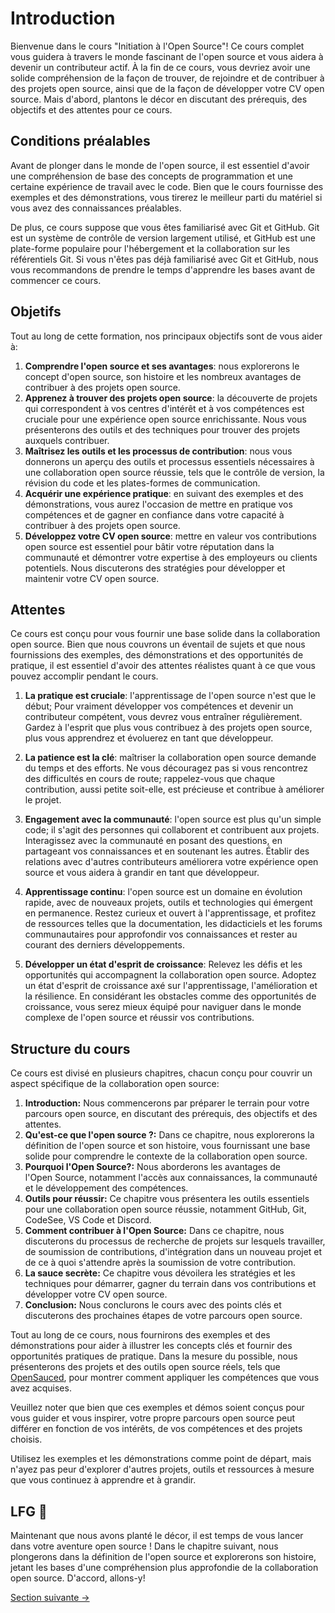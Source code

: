 # Introduction

Bienvenue dans le cours "Initiation à l'Open Source"! Ce cours complet vous guidera à travers le monde fascinant de l'open source et vous aidera à devenir un contributeur actif.
À la fin de ce cours, vous devriez avoir une solide compréhension de la façon de trouver, de rejoindre et de contribuer à des projets open source, ainsi que de la façon de développer votre CV open source.
Mais d'abord, plantons le décor en discutant des prérequis, des objectifs et des attentes pour ce cours.

## Conditions préalables

Avant de plonger dans le monde de l'open source, il est essentiel d'avoir une compréhension de base des concepts de programmation et une certaine expérience de travail avec le code.
Bien que le cours fournisse des exemples et des démonstrations, vous tirerez le meilleur parti du matériel si vous avez des connaissances préalables.

De plus, ce cours suppose que vous êtes familiarisé avec Git et GitHub.
Git est un système de contrôle de version largement utilisé, et GitHub est une plate-forme populaire pour l'hébergement et la collaboration sur les référentiels Git.
Si vous n'êtes pas déjà familiarisé avec Git et GitHub, nous vous recommandons de prendre le temps d'apprendre les bases avant de commencer ce cours.

## Objetifs

Tout au long de cette formation, nos principaux objectifs sont de vous aider à:

1. **Comprendre l'open source et ses avantages**: nous explorerons le concept d'open source, son histoire et les nombreux avantages de contribuer à des projets open source.
2. **Apprenez à trouver des projets open source**: la découverte de projets qui correspondent à vos centres d'intérêt et à vos compétences est cruciale pour une expérience open source enrichissante. Nous vous présenterons des outils et des techniques pour trouver des projets auxquels contribuer.
3. **Maîtrisez les outils et les processus de contribution**: nous vous donnerons un aperçu des outils et processus essentiels nécessaires à une collaboration open source réussie, tels que le contrôle de version, la révision du code et les plates-formes de communication.
4. **Acquérir une expérience pratique**: en suivant des exemples et des démonstrations, vous aurez l'occasion de mettre en pratique vos compétences et de gagner en confiance dans votre capacité à contribuer à des projets open source.
5. **Développez votre CV open source**: mettre en valeur vos contributions open source est essentiel pour bâtir votre réputation dans la communauté et démontrer votre expertise à des employeurs ou clients potentiels.
Nous discuterons des stratégies pour développer et maintenir votre CV open source.

## Attentes

Ce cours est conçu pour vous fournir une base solide dans la collaboration open source.
Bien que nous couvrons un éventail de sujets et que nous fournissions des exemples, des démonstrations et des opportunités de pratique, il est essentiel d'avoir des attentes réalistes quant à ce que vous pouvez accomplir pendant le cours.

1. **La pratique est cruciale**: l'apprentissage de l'open source n'est que le début;
Pour vraiment développer vos compétences et devenir un contributeur compétent, vous devrez vous entraîner régulièrement.
Gardez à l'esprit que plus vous contribuez à des projets open source, plus vous apprendrez et évoluerez en tant que développeur.

2. **La patience est la clé**: maîtriser la collaboration open source demande du temps et des efforts. Ne vous découragez pas si vous rencontrez des difficultés en cours de route; rappelez-vous que chaque contribution, aussi petite soit-elle, est précieuse et contribue à améliorer le projet.

3. **Engagement avec la communauté**: l'open source est plus qu'un simple code;
il s'agit des personnes qui collaborent et contribuent aux projets.
Interagissez avec la communauté en posant des questions, en partageant vos connaissances et en soutenant les autres.
Établir des relations avec d'autres contributeurs améliorera votre expérience open source et vous aidera à grandir en tant que développeur.

4. **Apprentissage continu**: l'open source est un domaine en évolution rapide, avec de nouveaux projets, outils et technologies qui émergent en permanence.
Restez curieux et ouvert à l'apprentissage, et profitez de ressources telles que la documentation, les didacticiels et les forums communautaires pour approfondir vos connaissances et rester au courant des derniers développements.

5. **Développer un état d'esprit de croissance**: Relevez les défis et les opportunités qui accompagnent la collaboration open source.
Adoptez un état d'esprit de croissance axé sur l'apprentissage, l'amélioration et la résilience.
En considérant les obstacles comme des opportunités de croissance, vous serez mieux équipé pour naviguer dans le monde complexe de l'open source et réussir vos contributions.

## Structure du cours

Ce cours est divisé en plusieurs chapitres, chacun conçu pour couvrir un aspect spécifique de la collaboration open source:

1. **Introduction:** Nous commencerons par préparer le terrain pour votre parcours open source, en discutant des prérequis, des objectifs et des attentes.
1. **Qu'est-ce que l'open source ?:** Dans ce chapitre, nous explorerons la définition de l'open source et son histoire, vous fournissant une base solide pour comprendre le contexte de la collaboration open source.
1. **Pourquoi l'Open Source?:** Nous aborderons les avantages de l'Open Source, notamment l'accès aux connaissances, la communauté et le développement des compétences.
1. **Outils pour réussir:** Ce chapitre vous présentera les outils essentiels pour une collaboration open source réussie, notamment GitHub, Git, CodeSee, VS Code et Discord.
1. **Comment contribuer à l'Open Source:** Dans ce chapitre, nous discuterons du processus de recherche de projets sur lesquels travailler, de soumission de contributions, d'intégration dans un nouveau projet et de ce à quoi s'attendre après la soumission de votre contribution.
1. **La sauce secrète:** Ce chapitre vous dévoilera les stratégies et les techniques pour démarrer, gagner du terrain dans vos contributions et développer votre CV open source.
1. **Conclusion:** Nous conclurons le cours avec des points clés et discuterons des prochaines étapes de votre parcours open source.

Tout au long de ce cours, nous fournirons des exemples et des démonstrations pour aider à illustrer les concepts clés et fournir des opportunités pratiques de pratique.
Dans la mesure du possible, nous présenterons des projets et des outils open source réels, tels que [OpenSauced](https://opensauced.pizza/), pour montrer comment appliquer les compétences que vous avez acquises.

Veuillez noter que bien que ces exemples et démos soient conçus pour vous guider et vous inspirer, votre propre parcours open source peut différer en fonction de vos intérêts, de vos compétences et des projets choisis.

Utilisez les exemples et les démonstrations comme point de départ, mais n'ayez pas peur d'explorer d'autres projets, outils et ressources à mesure que vous continuez à apprendre et à grandir.

## LFG 🚀

Maintenant que nous avons planté le décor, il est temps de vous lancer dans votre aventure open source ! Dans le chapitre suivant, nous plongerons dans la définition de l'open source et explorerons son histoire, jetant les bases d'une compréhension plus approfondie de la collaboration open source. D'accord, allons-y!

[Section suivante ->](/translations/fr/02-qu-est-ce-que-l-open-source.md)

